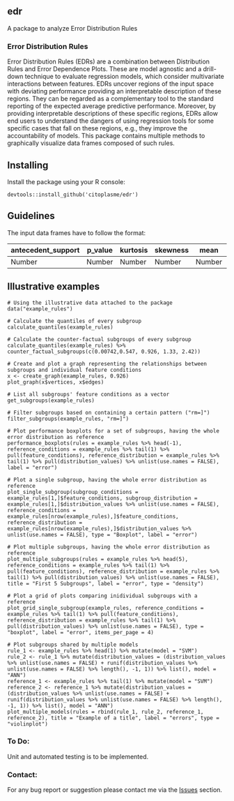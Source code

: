 ## edr

A package to analyze Error Distribution Rules

### Error Distribution Rules

Error Distribution Rules (EDRs) are a combination between Distribution Rules and Error Dependence Plots. These are model agnostic and a drill-down technique to evaluate regression models, which consider multivariate interactions between features. EDRs uncover regions of the input space with deviating performance providing an interpretable description of these regions. They can be regarded as a complementary tool to the standard reporting of the expected average predictive performance. Moreover, by providing interpretable descriptions of these specific regions, EDRs allow end users to understand the dangers of using regression tools for some specific cases that fall on these regions, e.g., they improve the accountability of models. This package contains multiple methods to graphically visualize data frames composed of such rules.

## Installing

Install the package using your R console:

`devtools::install_github('citoplasme/edr')`

## Guidelines

The input data frames have to follow the format:

| antecedent_support | p_value | kurtosis | skewness | mean | median | mode | standard_deviation | distribution_values | feature_conditions |
|---|---|---|---|---|---|---|---|---|---|
| Number | Number | Number | Number | Number | Number | Number | Number | List(Number) | List(String) |

## Illustrative examples

```
# Using the illustrative data attached to the package
data("example_rules")

# Calculate the quantiles of every subgroup
calculate_quantiles(example_rules)

# Calculate the counter-factual subgroups of every subgroup
calculate_quantiles(example_rules) %>% counter_factual_subgroups(c(0.00742,0.547, 0.926, 1.33, 2.42))

# Create and plot a graph representing the relationships between subgroups and individual feature conditions
x <- create_graph(example_rules, 0.926)
plot_graph(x$vertices, x$edges)

# List all subgroups' feature conditions as a vector
get_subgroups(example_rules)

# Filter subgroups based on containing a certain pattern ("rm=]")
filter_subgroups(example_rules, "rm=]")

# Plot performance boxplots for a set of subgroups, having the whole error distribution as reference
performance_boxplots(rules = example_rules %>% head(-1), reference_conditions = example_rules %>% tail(1) %>% pull(feature_conditions), reference_distribution = example_rules %>% tail(1) %>% pull(distribution_values) %>% unlist(use.names = FALSE), label = "error")

# Plot a single subgroup, having the whole error distribution as reference
plot_single_subgroup(subgroup_conditions = example_rules[1,]$feature_conditions, subgroup_distribution = example_rules[1,]$distribution_values %>% unlist(use.names = FALSE), reference_conditions = example_rules[nrow(example_rules),]$feature_conditions, reference_distribution = example_rules[nrow(example_rules),]$distribution_values %>% unlist(use.names = FALSE), type = "Boxplot", label = "error")

# Plot multiple subgroups, having the whole error distribution as reference
plot_multiple_subgroups(rules = example_rules %>% head(5), reference_conditions = example_rules %>% tail(1) %>% pull(feature_conditions), reference_distribution = example_rules %>% tail(1) %>% pull(distribution_values) %>% unlist(use.names = FALSE), title = "First 5 Subgroups", label = "error", type = "density")

# Plot a grid of plots comparing inidividual subgroups with a reference
plot_grid_single_subgroup(example_rules, reference_conditions = example_rules %>% tail(1) %>% pull(feature_conditions), reference_distribution = example_rules %>% tail(1) %>% pull(distribution_values) %>% unlist(use.names = FALSE), type = "boxplot", label = "error", items_per_page = 4)

# Plot subgroups shared by multiple models
rule_1 <- example_rules %>% head(1) %>% mutate(model = "SVM")
rule_2 <- rule_1 %>% mutate(distribution_values = (distribution_values %>% unlist(use.names = FALSE) + runif(distribution_values %>% unlist(use.names = FALSE) %>% length(), -1, 1)) %>% list(), model = "ANN")
reference_1 <- example_rules %>% tail(1) %>% mutate(model = "SVM")
reference_2 <- reference_1 %>% mutate(distribution_values = (distribution_values %>% unlist(use.names = FALSE) + runif(distribution_values %>% unlist(use.names = FALSE) %>% length(), -1, 1)) %>% list(), model = "ANN")
plot_multiple_models(rules = rbind(rule_1, rule_2, reference_1, reference_2), title = "Example of a title", label = "errors", type = "violinplot")
```

### To Do:

Unit and automated testing is to be implemented.


### Contact:

For any bug report or suggestion please contact me via the [Issues](https://github.com/citoplasme/edr/issues) section.

